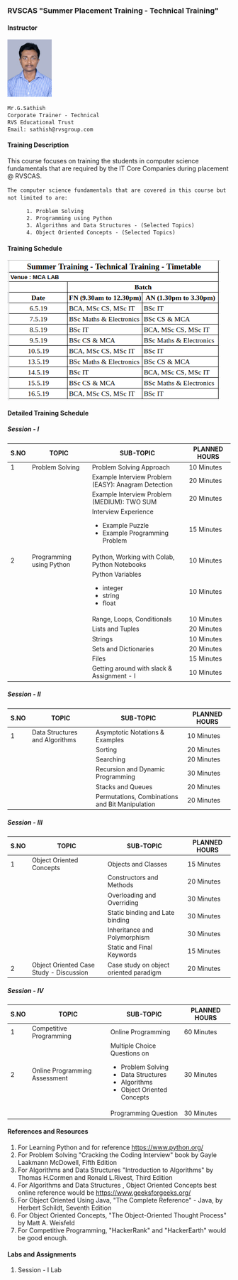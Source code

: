 ### RVSCAS "Summer Placement Training - Technical Training"  

#### Instructor    
   <img src="https://github.com/sathishnotes/rvscas/raw/master/DSC_7028%20pp.jpg" alt="sathish" width="100"/>       
        
    Mr.G.Sathish   
    Corporate Trainer - Technical     
    RVS Educational Trust   
    Email: sathish@rvsgroup.com         

#### Training Description

This course focuses on training the students in computer science fundamentals that are required by the IT Core Companies during placement @ RVSCAS.  
  
`The computer science fundamentals that are covered in this course but not limited to are:`

          1. Problem Solving
          2. Programming using Python
          3. Algorithms and Data Structures - (Selected Topics)
          4. Object Oriented Concepts - (Selected Topics)

#### Training Schedule

<img src="https://github.com/sathishnotes/rvscas/raw/master/timetable.png" alt="timetable" align="middle"/>  
  

#### Detailed Training Schedule

##### Session - I

S.NO | TOPIC | SUB-TOPIC | PLANNED HOURS
-----| ----- | --------- | -------------
1    | Problem Solving | Problem Solving Approach | 10 Minutes
|  | |Example Interview Problem (EASY): Anagram Detection | 20 Minutes
|  | |Example Interview Problem (MEDIUM): TWO SUM | 20 Minutes
|  | |Interview Experience <ul><li>Example Puzzle</li><li>Example Programming Problem</li></ul>| 15 Minutes
2    | Programming using Python | Python, Working with Colab, Python Notebooks | 10 Minutes
|  | | Python Variables  <ul><li>integer</li><li>string</li><li>float</li></ul> | 10 Minutes
|  | | Range, Loops, Conditionals | 10 Minutes
|  | | Lists and Tuples | 20 Minutes
|  | | Strings | 10 Minutes
|  | | Sets and Dictionaries | 20 Minutes
|  | | Files | 15 Minutes
|  | | Getting around with slack & Assignment - I | 10 Minutes

##### Session - II

S.NO | TOPIC | SUB-TOPIC | PLANNED HOURS
-----| ----- | --------- | -------------
1    | Data Structures and Algorithms | Asymptotic Notations & Examples | 10 Minutes
|  | | Sorting | 20 Minutes
|  | | Searching | 20 Minutes
|  | | Recursion and Dynamic Programming | 30 Minutes
|  | | Stacks and Queues | 20 Minutes
|  | | Permutations, Combinations and Bit Manipulation | 20 Minutes

##### Session - III

S.NO | TOPIC | SUB-TOPIC | PLANNED HOURS
-----| ----- | --------- | -------------
1    | Object Oriented Concepts | Objects and Classes | 15 Minutes
|  | | Constructors and Methods | 20 Minutes
|  | | Overloading and Overriding | 30 Minutes
|  | | Static binding and Late binding | 30 Minutes
|  | | Inheritance and Polymorphism | 30 Minutes
|  | | Static and Final Keywords | 15 Minutes
2    | Object Oriented Case Study - Discussion | Case study on object oriented paradigm | 20 Minutes

##### Session - IV

S.NO | TOPIC | SUB-TOPIC | PLANNED HOURS
-----| ----- | --------- | -------------
1    | Competitive Programming | Online Programming | 60 Minutes
2    | Online Programming Assessment | Multiple Choice Questions on <ul><li>Problem Solving</li><li>Data Structures</li><li>Algorithms</li><li>Object Oriented Concepts</li></ul> | 30 Minutes
|  | | Programming Question | 30 Minutes


#### References and Resources

1. For Learning Python and for reference https://www.python.org/
2. For Problem Solving "Cracking the Coding Interview" book by Gayle Laakmann McDowell, Fifth Edition
3. For Algorithms and Data Structures "Introduction to Algorithms" by Thomas H.Cormen and Ronald L.Rivest, Third Edition
4. For Algorithms and Data Structures , Object Oriented Concepts best online reference would be https://www.geeksforgeeks.org/
5. For Object Oriented Using Java, "The Complete Reference" - Java, by Herbert Schildt, Seventh Edition
6. For Object Oriented Concepts, "The Object-Oriented Thought Process" by Matt A. Weisfeld
7. For Competitive Programming, "HackerRank" and "HackerEarth" would be good enough.

#### Labs and Assignments

1. Session - I Lab
